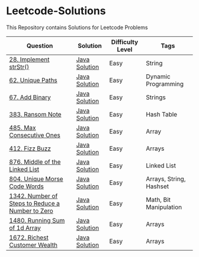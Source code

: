 # Leetcode-Solutions
This Repository contains Solutions for Leetcode Problems


| Question | Solution | Difficulty Level | Tags |
| --- | --- | --- | --- |
| [28. Implement strStr()](https://leetcode.com/problems/implement-strstr/) | [Java Solution](Strings/ImplementStrStr.java) | Easy | String |
| [62. Unique Paths](https://leetcode.com/problems/unique-paths/) | [Java Solution](DynamicProgramming/UniquePaths.java) | Easy | Dynamic Programming |
| [67. Add Binary](https://leetcode.com/problems/add-binary/) | [Java Solution](Strings/AddBinary.java) | Easy | Strings |
| [383. Ransom Note](https://leetcode.com/problems/ransom-note/) | [Java Solution](HashTable/RansomNote.java) | Easy | Hash Table |
| [485. Max Consecutive Ones](https://leetcode.com/problems/max-consecutive-ones/) | [Java Solution](Arrays/MaxConsecutiveOnes.java) | Easy | Array |
| [412. Fizz Buzz](https://leetcode.com/problems/fizz-buzz/) | [Java Solution](Arrays/FizzBuzz.java) | Easy | Arrays |
| [876. Middle of the Linked List](hhttps://leetcode.com/problems/middle-of-the-linked-list/) | [Java Solution](LinkedList/MiddleNode.java) | Easy | Linked List |
| [804. Unique Morse Code Words](https://leetcode.com/problems/unique-morse-code-words/) | [Java Solution](Arrays/MorseCode.java) | Easy | Arrays, String, Hashset |
| [1342. Number of Steps to Reduce a Number to Zero](https://leetcode.com/problems/number-of-steps-to-reduce-a-number-to-zero/) | [Java Solution](BitManipulation/NumberOfStepsToReduceANumberToZero.java) | Easy | Math, Bit Manipulation |
| [1480. Running Sum of 1d Array](https://leetcode.com/problems/running-sum-of-1d-array/) | [Java Solution](Arrays/RunningSum.java) | Easy | Arrays |
| [1672. Richest Customer Wealth](https://leetcode.com/problems/richest-customer-wealth/) | [Java Solution](Arrays/RichestCustomer.java) | Easy | Arrays |
